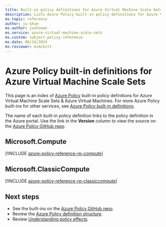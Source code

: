 ```yaml
---
title: Built-in policy definitions for Azure Virtual Machine Scale Sets & Azure Virtual Machines
description: Lists Azure Policy built-in policy definitions for Azure Virtual Machine Scale Sets & Azure Virtual Machines. These built-in policy definitions provide common approaches to managing your Azure resources.
ms.topic: reference
author: ju-shim
ms.author: jushiman
ms.service: azure-virtual-machine-scale-sets
ms.custom: subject-policy-reference
ms.date: 06/14/2024
ms.reviewer: mimckitt
---
```

# Azure Policy built-in definitions for Azure Virtual Machine Scale Sets

This page is an index of [Azure Policy](/azure/governance/policy/overview) built-in policy
definitions for Azure Virtual Machine Scale Sets & Azure Virtual Machines. For more Azure Policy built-ins for other
services, see [Azure Policy built-in definitions](/azure/governance/policy/samples/built-in-policies).

The name of each built-in policy definition links to the policy definition in the Azure portal. Use
the link in the **Version** column to view the source on the [Azure Policy GitHub repo](https://github.com/Azure/azure-policy).

## Microsoft.Compute

[!INCLUDE [azure-policy-reference-rp-compute](~/azure-docs-pr/includes/policy/reference/byrp/microsoft.compute.md)]

## Microsoft.ClassicCompute

[!INCLUDE [azure-policy-reference-rp-classiccompute](~/azure-docs-pr/includes/policy/reference/byrp/microsoft.classiccompute.md)]

## Next steps

- See the built-ins on the [Azure Policy GitHub repo](https://github.com/Azure/azure-policy).
- Review the [Azure Policy definition structure](/azure/governance/policy/concepts/definition-structure).
- Review [Understanding policy effects](/azure/governance/policy/concepts/effects).
